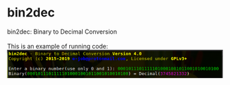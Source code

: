 # bin2dec
bin2dec: Binary to Decimal Conversion<br/><br/>
This is an example of running code:<br/>
<img alt="An Example of Running bin2dec" src="https://github.com/ArdeshirV/bin2dec/blob/master/Screenshot%20at%202019-01-22%2020:13:00.png">
